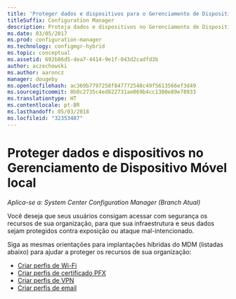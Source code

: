 ```yaml
---
title: 'Proteger dados e dispositivos para o Gerenciamento de Dispositivo Móvel local '
titleSuffix: Configuration Manager
description: Proteja dados e dispositivos no Gerenciamento de Dispositivo Móvel local no Configuration Manager.
ms.date: 03/05/2017
ms.prod: configuration-manager
ms.technology: configmgr-hybrid
ms.topic: conceptual
ms.assetid: 692b86d5-dea7-4414-9e1f-043d2cadfd3b
author: aczechowski
ms.author: aaroncz
manager: dougeby
ms.openlocfilehash: ac369b7797258f847772548c49f5613566ef3d49
ms.sourcegitcommit: 0b0c2735c4ed822731ae069b4cc1380e89e78933
ms.translationtype: HT
ms.contentlocale: pt-BR
ms.lasthandoff: 05/03/2018
ms.locfileid: "32353487"
---
```

# <a name="protect-data-and-devices-in-on-premises-mobile-device-management"></a>Proteger dados e dispositivos no Gerenciamento de Dispositivo Móvel local

*Aplica-se a: System Center Configuration Manager (Branch Atual)*

Você deseja que seus usuários consigam acessar com segurança os recursos de sua organização, para que sua infraestrutura e seus dados sejam protegidos contra exposição ou ataque mal-intencionado.

Siga as mesmas orientações para implantações híbridas do MDM (listadas abaixo) para ajudar a proteger os recursos de sua organização:

- [Criar perfis de Wi-Fi](create-wifi-profiles.md)
- [Criar perfis de certificado PFX](create-pfx-certificate-profiles.md)
- [Criar perfis de VPN](create-vpn-profiles.md)
- [Criar perfis de email](create-exchange-activesync-profiles.md)

